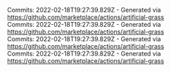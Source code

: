 Commits: 2022-02-18T19:27:39.829Z - Generated via https://github.com/marketplace/actions/artificial-grass
<br>
Commits: 2022-02-18T19:27:39.829Z - Generated via https://github.com/marketplace/actions/artificial-grass
<br>
Commits: 2022-02-18T19:27:39.829Z - Generated via https://github.com/marketplace/actions/artificial-grass
<br>
Commits: 2022-02-18T19:27:39.829Z - Generated via https://github.com/marketplace/actions/artificial-grass
<br>
